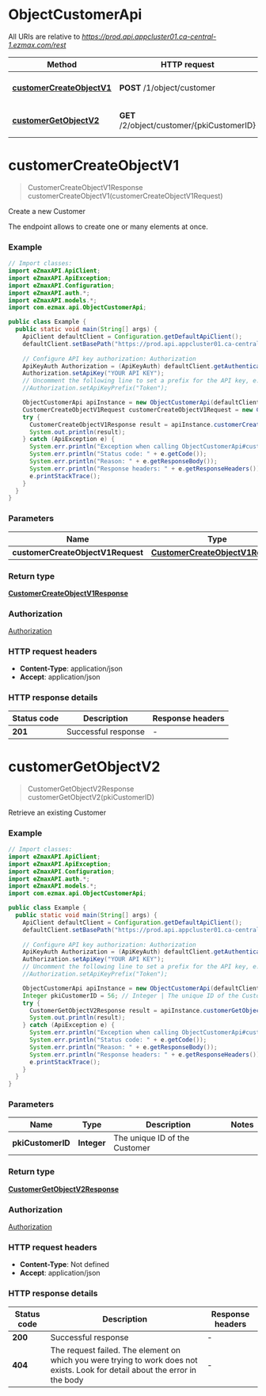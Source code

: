 # ObjectCustomerApi

All URIs are relative to *https://prod.api.appcluster01.ca-central-1.ezmax.com/rest*

| Method | HTTP request | Description |
|------------- | ------------- | -------------|
| [**customerCreateObjectV1**](ObjectCustomerApi.md#customerCreateObjectV1) | **POST** /1/object/customer | Create a new Customer |
| [**customerGetObjectV2**](ObjectCustomerApi.md#customerGetObjectV2) | **GET** /2/object/customer/{pkiCustomerID} | Retrieve an existing Customer |


<a id="customerCreateObjectV1"></a>
# **customerCreateObjectV1**
> CustomerCreateObjectV1Response customerCreateObjectV1(customerCreateObjectV1Request)

Create a new Customer

The endpoint allows to create one or many elements at once.

### Example
```java
// Import classes:
import eZmaxAPI.ApiClient;
import eZmaxAPI.ApiException;
import eZmaxAPI.Configuration;
import eZmaxAPI.auth.*;
import eZmaxAPI.models.*;
import com.ezmax.api.ObjectCustomerApi;

public class Example {
  public static void main(String[] args) {
    ApiClient defaultClient = Configuration.getDefaultApiClient();
    defaultClient.setBasePath("https://prod.api.appcluster01.ca-central-1.ezmax.com/rest");
    
    // Configure API key authorization: Authorization
    ApiKeyAuth Authorization = (ApiKeyAuth) defaultClient.getAuthentication("Authorization");
    Authorization.setApiKey("YOUR API KEY");
    // Uncomment the following line to set a prefix for the API key, e.g. "Token" (defaults to null)
    //Authorization.setApiKeyPrefix("Token");

    ObjectCustomerApi apiInstance = new ObjectCustomerApi(defaultClient);
    CustomerCreateObjectV1Request customerCreateObjectV1Request = new CustomerCreateObjectV1Request(); // CustomerCreateObjectV1Request | 
    try {
      CustomerCreateObjectV1Response result = apiInstance.customerCreateObjectV1(customerCreateObjectV1Request);
      System.out.println(result);
    } catch (ApiException e) {
      System.err.println("Exception when calling ObjectCustomerApi#customerCreateObjectV1");
      System.err.println("Status code: " + e.getCode());
      System.err.println("Reason: " + e.getResponseBody());
      System.err.println("Response headers: " + e.getResponseHeaders());
      e.printStackTrace();
    }
  }
}
```

### Parameters

| Name | Type | Description  | Notes |
|------------- | ------------- | ------------- | -------------|
| **customerCreateObjectV1Request** | [**CustomerCreateObjectV1Request**](CustomerCreateObjectV1Request.md)|  | |

### Return type

[**CustomerCreateObjectV1Response**](CustomerCreateObjectV1Response.md)

### Authorization

[Authorization](../README.md#Authorization)

### HTTP request headers

 - **Content-Type**: application/json
 - **Accept**: application/json

### HTTP response details
| Status code | Description | Response headers |
|-------------|-------------|------------------|
| **201** | Successful response |  -  |

<a id="customerGetObjectV2"></a>
# **customerGetObjectV2**
> CustomerGetObjectV2Response customerGetObjectV2(pkiCustomerID)

Retrieve an existing Customer



### Example
```java
// Import classes:
import eZmaxAPI.ApiClient;
import eZmaxAPI.ApiException;
import eZmaxAPI.Configuration;
import eZmaxAPI.auth.*;
import eZmaxAPI.models.*;
import com.ezmax.api.ObjectCustomerApi;

public class Example {
  public static void main(String[] args) {
    ApiClient defaultClient = Configuration.getDefaultApiClient();
    defaultClient.setBasePath("https://prod.api.appcluster01.ca-central-1.ezmax.com/rest");
    
    // Configure API key authorization: Authorization
    ApiKeyAuth Authorization = (ApiKeyAuth) defaultClient.getAuthentication("Authorization");
    Authorization.setApiKey("YOUR API KEY");
    // Uncomment the following line to set a prefix for the API key, e.g. "Token" (defaults to null)
    //Authorization.setApiKeyPrefix("Token");

    ObjectCustomerApi apiInstance = new ObjectCustomerApi(defaultClient);
    Integer pkiCustomerID = 56; // Integer | The unique ID of the Customer
    try {
      CustomerGetObjectV2Response result = apiInstance.customerGetObjectV2(pkiCustomerID);
      System.out.println(result);
    } catch (ApiException e) {
      System.err.println("Exception when calling ObjectCustomerApi#customerGetObjectV2");
      System.err.println("Status code: " + e.getCode());
      System.err.println("Reason: " + e.getResponseBody());
      System.err.println("Response headers: " + e.getResponseHeaders());
      e.printStackTrace();
    }
  }
}
```

### Parameters

| Name | Type | Description  | Notes |
|------------- | ------------- | ------------- | -------------|
| **pkiCustomerID** | **Integer**| The unique ID of the Customer | |

### Return type

[**CustomerGetObjectV2Response**](CustomerGetObjectV2Response.md)

### Authorization

[Authorization](../README.md#Authorization)

### HTTP request headers

 - **Content-Type**: Not defined
 - **Accept**: application/json

### HTTP response details
| Status code | Description | Response headers |
|-------------|-------------|------------------|
| **200** | Successful response |  -  |
| **404** | The request failed. The element on which you were trying to work does not exists. Look for detail about the error in the body |  -  |

